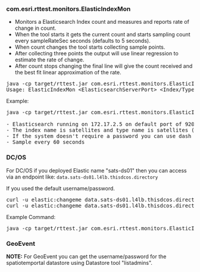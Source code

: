 ### com.esri.rttest.monitors.ElasticIndexMon

- Monitors a Elasticsearch Index count and measures and reports rate of change in count.  
- When the tool starts it gets the current count and starts sampling count every sampleRateSec seconds (defaults to 5 seconds).
- When count changes the tool starts collecting sample points. 
- After collecting three points the output will use linear regression to estimate the rate of change.
- After count stops changing the final line will give the count received and the best fit linear approximation of the rate.

<pre>
java -cp target/rttest.jar com.esri.rttest.monitors.ElasticIndexMon
Usage: ElasticIndexMon &lt;ElasticsearchServerPort&gt; &lt;Index/Type&gt; (&lt;username&gt; &lt;password> &lt;sampleRateSec&gt;)
</pre>

Example:

<pre>
java -cp target/rttest.jar com.esri.rttest.monitors.ElasticIndexMon 172.17.2.5:9200 satellites/satellites - - 60

- Elasticsearch running on 172.17.2.5 on default port of 9200
- The index name is satellites and type name is satellites (satellites/satellites)
- If the system doesn't require a password you can use dash
- Sample every 60 seconds
</pre>

### DC/OS

For DC/OS if you deployed Elastic name "sats-ds01" then you can access via an endpoint like: `data.sats-ds01.l4lb.thisdcos.directory`

If you used the default username/password.

<pre>
curl -u elastic:changeme data.sats-ds01.l4lb.thisdcos.directory:9200
curl -u elastic:changeme data.sats-ds01.l4lb.thisdcos.directory:9200/_aliases?pretty
</pre>

Example Command:
<pre>
java -cp target/rttest.jar com.esri.rttest.monitors.ElasticIndexMon data.sats-ds01.l4lb.thisdcos.directory:9200 planes-bat/planes-bat elastic changeme 20
</pre>


### GeoEvent

**NOTE:** For GeoEvent you can get the username/password for the spatiotemportal datastore using Datastore tool "listadmins". 


